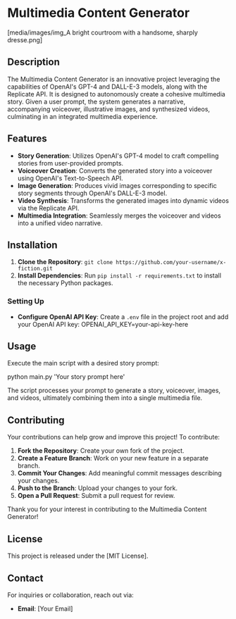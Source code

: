 
# Multimedia Content Generator

[media/images/img_A bright courtroom with a handsome, sharply dresse.png]

## Description

The Multimedia Content Generator is an innovative project leveraging the capabilities of OpenAI's GPT-4 and DALL-E-3 models, along with the Replicate API. It is designed to autonomously create a cohesive multimedia story. Given a user prompt, the system generates a narrative, accompanying voiceover, illustrative images, and synthesized videos, culminating in an integrated multimedia experience.

## Features

- **Story Generation**: Utilizes OpenAI's GPT-4 model to craft compelling stories from user-provided prompts.
- **Voiceover Creation**: Converts the generated story into a voiceover using OpenAI's Text-to-Speech API.
- **Image Generation**: Produces vivid images corresponding to specific story segments through OpenAI's DALL-E-3 model.
- **Video Synthesis**: Transforms the generated images into dynamic videos via the Replicate API.
- **Multimedia Integration**: Seamlessly merges the voiceover and videos into a unified video narrative.

## Installation

1. **Clone the Repository**: `git clone https://github.com/your-username/x-fiction.git`
2. **Install Dependencies**: Run `pip install -r requirements.txt` to install the necessary Python packages.

### Setting Up

- **Configure OpenAI API Key**: Create a `.env` file in the project root and add your OpenAI API key:
OPENAI_API_KEY=your-api-key-here

## Usage

Execute the main script with a desired story prompt:

python main.py 'Your story prompt here'

The script processes your prompt to generate a story, voiceover, images, and videos, ultimately combining them into a single multimedia file.

## Contributing

Your contributions can help grow and improve this project! To contribute:

1. **Fork the Repository**: Create your own fork of the project.
2. **Create a Feature Branch**: Work on your new feature in a separate branch.
3. **Commit Your Changes**: Add meaningful commit messages describing your changes.
4. **Push to the Branch**: Upload your changes to your fork.
5. **Open a Pull Request**: Submit a pull request for review.

Thank you for your interest in contributing to the Multimedia Content Generator!

## License

This project is released under the [MIT License].

## Contact

For inquiries or collaboration, reach out via:

- **Email**: \[Your Email]
